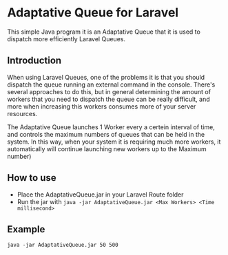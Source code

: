 # Adaptative Queue for Laravel

This simple Java program it is an Adaptative Queue that it is used to dispatch more efficiently Laravel Queues. 

Introduction
-------------

When using Laravel Queues, one of the problems it is that you should dispatch the queue running an external command in the console. There's several approaches to do this, but in general determining the amount of workers that you need to dispatch the queue can be really difficult, and more when increasing this workers consumes more of your server resources. 

The Adaptative Queue launches 1 Worker every a certein interval of time, and controls the maximum numbers of queues that can be held in the system. In this way, when your system it is requiring much more workers, it automatically will continue launching new workers up to the Maximum number)

How to use
-----------

* Place the AdaptativeQueue.jar in your Laravel Route folder 
* Run the jar with `java -jar AdaptativeQueue.jar <Max Workers> <Time millisecond>`

Example
--------
`java -jar AdaptativeQueue.jar 50 500`



